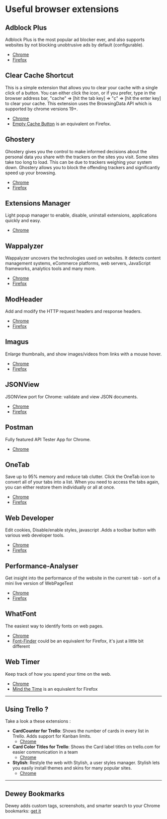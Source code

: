 # Useful browser extensions

## Adblock Plus
Adblock Plus is the most popular ad blocker ever, and also supports websites by not blocking unobtrusive ads by default (configurable).
  - [Chrome](https://chrome.google.com/webstore/detail/adblock-plus/cfhdojbkjhnklbpkdaibdccddilifddb)
  - [Firefox](https://addons.mozilla.org/fr/firefox/addon/adblock-plus/)

## Clear Cache Shortcut
This is a simple extension that allows you to clear your cache with a single click of a button. You can either click the icon, or if you prefer, type in the browser address bar, "cache" => [hit the tab key] => "c" => [hit the enter key] to clear your cache. This extension uses the BrowsingData API which is supported by chrome versions 19+. 
  - [Chrome](https://chrome.google.com/webstore/detail/clear-cache-shortcut/jnajhcakejgchhbjlchkfmdidgjefleg)
  - [Empty Cache Button](https://addons.mozilla.org/fr/firefox/addon/empty-cache-button/) is an equivalent on Firefox.

## Ghostery
Ghostery gives you the control to make informed decisions about the personal data you share with the trackers on the sites you visit.
Some sites take too long to load. This can be due to trackers weighing your system down.  Ghostery allows you to block the offending trackers and significantly speed up your browsing.
  - [Chrome](https://chrome.google.com/webstore/detail/ghostery/mlomiejdfkolichcflejclcbmpeaniij)
  - [Firefox](https://addons.mozilla.org/fr/firefox/addon/ghostery/)

## Extensions Manager
Light popup manager to enable, disable, uninstall extensions, applications quickly and easy. 
  - [Chrome](https://chrome.google.com/webstore/detail/extensions-manager-aka-sw/lpleipinonnoibneeejgjnoeekmbopbc)

## Wappalyzer 
Wappalyzer uncovers the technologies used on websites. It detects content management systems, eCommerce platforms, web servers, JavaScript frameworks, analytics tools and many more.
  - [Chrome](https://chrome.google.com/webstore/detail/wappalyzer/gppongmhjkpfnbhagpmjfkannfbllamg?hl=fr)
  - [Firefox](https://addons.mozilla.org/fr/firefox/addon/wappalyzer/)

## ModHeader
Add and modify the HTTP request headers and response headers.
  - [Chrome](https://chrome.google.com/webstore/detail/modheader/idgpnmonknjnojddfkpgkljpfnnfcklj)
  - [Firefox](https://addons.mozilla.org/fr/firefox/addon/modify-headers/)

## Imagus
Enlarge thumbnails, and show images/videos from links with a mouse hover.
  - [Chrome](https://chrome.google.com/webstore/detail/imagus/immpkjjlgappgfkkfieppnmlhakdmaab)
  - [Firefox](https://addons.mozilla.org/fr/firefox/addon/imagus/)

## JSONView
JSONView port for Chrome: validate and view JSON documents.
  - [Chrome](https://chrome.google.com/webstore/detail/jsonview/chklaanhfefbnpoihckbnefhakgolnmc)
  - [Firefox](https://addons.mozilla.org/fr/firefox/addon/jsonview/)

## Postman
Fully featured API Tester App for Chrome.
  - [Chrome](https://chrome.google.com/webstore/detail/postman/fhbjgbiflinjbdggehcddcbncdddomop)

## OneTab
Save up to 95% memory and reduce tab clutter. Click the OneTab icon to convert all of your tabs into a list. When you need to access the tabs again, you can either restore them individually or all at once.
  - [Chrome](https://chrome.google.com/webstore/detail/onetab/chphlpgkkbolifaimnlloiipkdnihall)
  - [Firefox](https://addons.mozilla.org/fr/firefox/addon/onetab/)
  
## Web Developer
Edit cookies, Disable/enable styles, javascript .Adds a toolbar button with various web developer tools.
  - [Chrome](https://chrome.google.com/webstore/detail/web-developer/bfbameneiokkgbdmiekhjnmfkcnldhhm)
  - [Firefox](https://addons.mozilla.org/fr/firefox/addon/web-developer/)
  
## Performance-Analyser
Get insight into the performance of the website in the current tab - sort of a mini live version of WebPageTest
  - [Chrome](https://chrome.google.com/webstore/detail/performance-analyser/djgfmlohefpomchfabngccpbaflcahjf)
  - [Firefox](https://addons.mozilla.org/fr/firefox/addon/performance-analyser/)
  
## WhatFont
The easiest way to identify fonts on web pages.
  - [Chrome](https://chrome.google.com/webstore/detail/whatfont/jabopobgcpjmedljpbcaablpmlmfcogm)
  - [Font-Finder](https://addons.mozilla.org/fr/firefox/addon/font-finder/) could be an equivalent for Firefox, it's just a little bit different

## Web Timer
Keep track of how you spend your time on the web.
  - [Chrome](https://chrome.google.com/webstore/detail/web-timer/ggnjbdfgigejghknieofeahaknkjafim)
  - [Mind the Time](https://addons.mozilla.org/fr/firefox/addon/mind-the-time/) is an equivalent for Firefox
  
___

## Using Trello ?
Take a look a these extensions : 
  - **CardCounter for Trello**: Shows the number of cards in every list in Trello. Adds support for Kanban limits.
    - [Chrome](https://chrome.google.com/webstore/detail/cardcounter-for-trello/miejdnaildjcmahbhmfngfdoficmkdhi)
  - **Card Color Titles for Trello**: Shows the Card label titles on trello.com for easier communication in a team
    - [Chrome](https://chrome.google.com/webstore/detail/card-color-titles-for-tre/hpmobkglehhleflhaefmfajhbdnjmgim)
  - **Stylish**: Restyle the web with Stylish, a user styles manager. Stylish lets you easily install themes and skins for many popular sites.
    - [Chrome](https://chrome.google.com/webstore/detail/stylish/fjnbnpbmkenffdnngjfgmeleoegfcffe)

___

## Dewey Bookmarks
Dewey adds custom tags, screenshots, and smarter search to your Chrome bookmarks: [get it](https://chrome.google.com/webstore/detail/dewey-bookmarks/aahpfefkmihhdabllidnlipghcjgpkdm)
